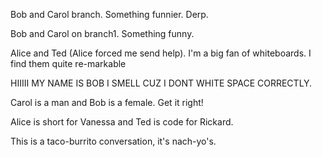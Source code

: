 
Bob and Carol branch. Something funnier. Derp.

Bob and Carol on branch1. Something funny. 

Alice and Ted (Alice forced me send help). I'm a big fan of whiteboards. I find them quite re-markable

HIIIII MY NAME IS BOB I SMELL CUZ I DONT WHITE SPACE CORRECTLY. 

Carol is a man and Bob is a female. Get it right!

Alice is short for Vanessa and Ted is code for Rickard.

This is a taco-burrito conversation, it's nach-yo's.